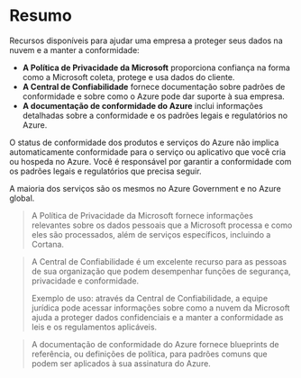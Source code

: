 # Resumo

Recursos disponíveis para ajudar uma empresa a proteger seus dados na nuvem e a manter a conformidade:

- **A Política de Privacidade da Microsoft** proporciona confiança na forma como a Microsoft coleta, protege e usa dados do cliente.
- **A Central de Confiabilidade** fornece documentação sobre padrões de conformidade e sobre como o Azure pode dar suporte à sua empresa.
- **A documentação de conformidade do Azure** inclui informações detalhadas sobre a conformidade e os padrões legais e regulatórios no Azure.

O status de conformidade dos produtos e serviços do Azure não implica automaticamente conformidade para o serviço ou aplicativo que você cria ou hospeda no Azure. Você é responsável por garantir a conformidade com os padrões legais e regulatórios que precisa seguir.

A maioria dos serviços são os mesmos no Azure Government e no Azure global.

> A Política de Privacidade da Microsoft fornece informações relevantes sobre os dados pessoais que a Microsoft processa e como eles são processados, além de serviços específicos, incluindo a Cortana.

> A Central de Confiabilidade é um excelente recurso para as pessoas de sua organização que podem desempenhar funções de segurança, privacidade e conformidade.
>
> Exemplo de uso: através da Central de Confiabilidade, a equipe jurídica pode acessar informações sobre como a nuvem da Microsoft ajuda a proteger dados confidenciais e a manter a conformidade as leis e os regulamentos aplicáveis.

> A documentação de conformidade do Azure fornece blueprints de referência, ou definições de política, para padrões comuns que podem ser aplicados à sua assinatura do Azure.
